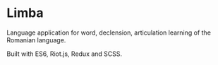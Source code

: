 # Limba
Language application for word, declension, articulation learning of the Romanian language.

Built with ES6, Riot.js, Redux and SCSS.
